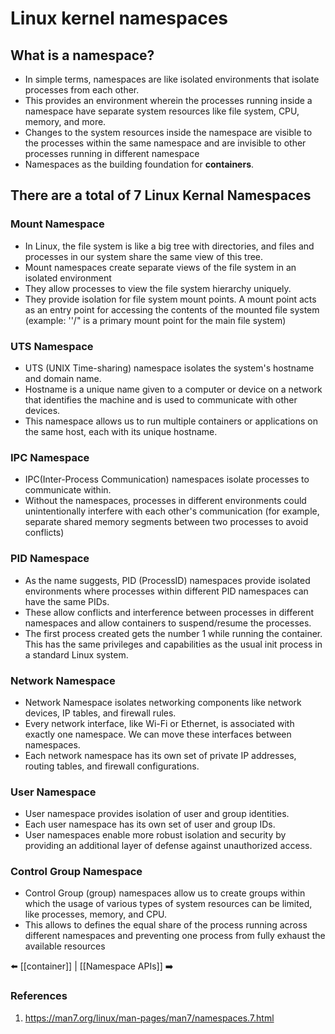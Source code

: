 # Linux kernel namespaces

## What is a namespace?
- In simple terms, namespaces are like isolated environments that isolate processes from each other.
- This provides an environment wherein the processes running inside a namespace have separate system resources like file system, CPU, memory, and more.
- Changes to the system resources inside the namespace are visible to the processes within the same namespace and are invisible to other processes running in different namespace
- Namespaces as the building foundation for **containers**.


## There are a total of 7 Linux Kernal Namespaces
 ### Mount Namespace 
 - In Linux, the file system is like a big tree with directories, and files and processes in our system share the same view of this tree.
 - Mount namespaces create separate views of the file system in an isolated environment
 - They allow processes to view the file system hierarchy uniquely.
 - They provide isolation for file system mount points. A mount point acts as an entry point for accessing the contents of the mounted file system (example: ''/" is a primary mount point for the main file system)
 ### UTS Namespace
 - UTS (UNIX Time-sharing) namespace isolates the system's hostname and domain name.
 - Hostname is a unique name given to a computer or device on a network that identifies the machine and is used to communicate with other devices.
 - This namespace allows us to run multiple containers or applications on the same host, each with its unique hostname.
 ### IPC Namespace
 - IPC(Inter-Process Communication) namespaces isolate processes to communicate within.
 - Without the namespaces, processes in different environments could unintentionally interfere with each other's communication (for example, separate shared memory segments between two processes to avoid conflicts)
 ### PID Namespace
 -  As the name suggests, PID (ProcessID) namespaces provide isolated environments where processes within different PID namespaces can have the same PIDs.
 - These allow conflicts and interference between processes in different namespaces and allow containers to suspend/resume the processes.
 - The first process created gets the number 1 while running the container. This has the same privileges and capabilities as the usual init process in a standard Linux system.
 ### Network Namespace
 - Network Namespace isolates networking components like network devices, IP tables, and firewall rules.
 - Every network interface, like Wi-Fi or Ethernet, is associated with exactly one namespace. We can move these interfaces between namespaces.
 - Each network namespace has its own set of private IP addresses, routing tables, and firewall configurations.
 ### User Namespace
 - User namespace provides isolation of user and group identities.
 - Each user namespace has its own set of user and group IDs.
 - User namespaces enable more robust isolation and security by providing an additional layer of defense against unauthorized access.
 ### Control Group Namespace
- Control Group (group) namespaces allow us to create groups within which the usage of various types of system resources can be limited, like processes, memory, and CPU.
- This allows to defines the equal share of the process running across different namespaces and preventing one process from fully exhaust the available resources
 
⬅️ [[container]] | [[Namespace APIs]] ➡️ 
### References
1. https://man7.org/linux/man-pages/man7/namespaces.7.html
